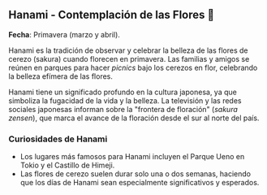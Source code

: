 ## Hanami - Contemplación de las Flores 🌸
**Fecha**: Primavera (marzo y abril).

Hanami es la tradición de observar y celebrar la belleza de las flores de cerezo (sakura) cuando florecen en primavera. Las familias y amigos se reúnen en parques para hacer *picnics* bajo los cerezos en flor, celebrando la belleza efímera de las flores.

Hanami tiene un significado profundo en la cultura japonesa, ya que simboliza la fugacidad de la vida y la belleza. La televisión y las redes sociales japonesas informan sobre la "frontera de floración" (*sakura zensen*), que marca el avance de la floración desde el sur al norte del país.

### Curiosidades de Hanami
- Los lugares más famosos para Hanami incluyen el Parque Ueno en Tokio y el Castillo de Himeji.
- Las flores de cerezo suelen durar solo una o dos semanas, haciendo que los días de Hanami sean especialmente significativos y esperados.
